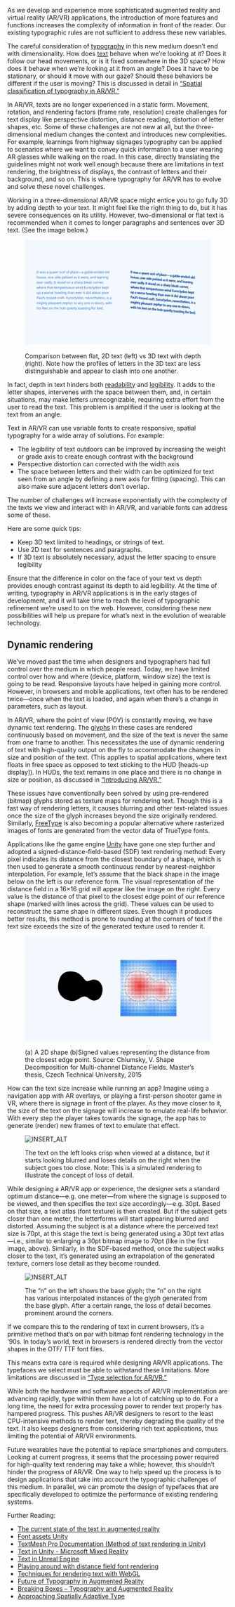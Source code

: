 As we develop and experience more sophisticated augmented reality and virtual reality (AR/VR) applications, the introduction of more features and functions increases the complexity of information in front of the reader. Our existing typographic rules are not sufficient to address these new variables.

The careful consideration of [typography](/glossary/typography) in this new medium doesn’t end with dimensionality. How does [text](/glossary/text_copy) behave when we’re looking at it? Does it follow our head movements, or is it fixed somewhere in the 3D space? How does it behave when we’re looking at it from an angle? Does it have to be stationary, or should it move with our gaze? Should these behaviors be different if the user is moving? This is discussed in detail in [“Spatial classification of typography in AR/VR.”](/lesson/spatial_classification_of_typography_in_ar_vr)

In AR/VR, texts are no longer experienced in a static form. Movement, rotation, and rendering factors (frame rate, resolution) create challenges for text display like perspective distortion, distance reading, distortion of letter shapes, etc. Some of these challenges are not new at all, but the three-dimensional medium changes the context and introduces new complexities. For example, learnings from highway signages typography can be applied to scenarios where we want to convey quick information to a user wearing AR glasses while walking on the road. In this case, directly translating the guidelines might not work well enough because there are limitations in text rendering, the brightness of displays, the contrast of letters and their background, and so on. This is where typography for AR/VR has to evolve and solve these novel challenges.

Working in a three-dimensional AR/VR space might entice you to go fully 3D by adding depth to your text. It might feel like the right thing to do, but it has severe consequences on its utility. However, two-dimensional or flat text is recommended when it comes to longer paragraphs and sentences over 3D text. (See the image below.)

<figure>

![INSERT_ALT](images/designing_for_ar_vr_1.png)
<figcaption>Comparison between flat, 2D text (left) vs 3D text with depth (right). Note how the profiles of letters in the 3D text are less distinguishable and appear to clash into one another.</figcaption>

</figure>

In fact, depth in text hinders both [readability](/glossary/readability) and [legibility](/glossary/legibility). It adds to the letter shapes, intervenes with the space between them, and, in certain situations, may make letters unrecognizable, requiring extra effort from the user to read the text. This problem is amplified if the user is looking at the text from an angle.

Text in AR/VR can use variable fonts to create responsive, spatial typography for a wide array of solutions. For example:

- The legibility of text outdoors can be improved by increasing the weight or grade axis to create enough contrast with the background
- Perspective distortion can corrected with the width axis
- The space between letters and their width can be optimized for text  seen from an angle by defining a new axis for fitting (spacing). This can also make sure adjacent letters don’t overlap.

The number of challenges will increase exponentially with the complexity of the texts we view and interact with in AR/VR, and variable fonts can address some of these.

Here are some quick tips:

- Keep 3D text limited to headings, or strings of text.
- Use 2D text for sentences and paragraphs.
- If 3D text is absolutely necessary, adjust the letter spacing to ensure legibility

Ensure that the difference in color on the face of your text vs depth provides enough contrast against its depth to aid legibility. At the time of writing, typography in AR/VR applications is in the early stages of development, and it will take time to reach the level of typographic refinement we’re used to on the web. However, considering these new possibilities will help us prepare for what’s next in the evolution of wearable technology.

## Dynamic rendering

We’ve moved past the time when designers and typographers had full control over the medium in which people read. Today, we have limited control over how and where (device, platform, window size) the text is going to be read. Responsive layouts have helped in gaining more control. However, in browsers and mobile applications, text often has to be rendered twice—once when the text is loaded, and again when there’s a change in parameters, such as layout.

In AR/VR, where the point of view (POV) is constantly moving, we have dynamic text rendering. The [glyphs](/glossary/glyph) in these cases are rendered continuously based on movement, and the size of the text is never the same from one frame to another. This necessitates the use of dynamic rendering of text with high-quality output on the fly to accommodate the changes in size and position of the text. (This applies to spatial applications, where text floats in free space as opposed to text sticking to the HUD [heads-up display]). In HUDs, the text remains in one place and there is no change in size or position, as discussed in [“Introducing AR/VR.”](/lesson/introducing_ar_vr)

These issues have conventionally been solved by using pre-rendered (bitmap) glyphs stored as texture maps for rendering text. Though this is a fast way of rendering letters, it causes blurring and other text-related issues once the size of the glyph increases beyond the size originally rendered. Similarly, [FreeType](https://freetype.org/freetype2/docs/index.html) is also becoming a popular alternative where rasterized images of fonts are generated from the vector data of TrueType fonts.

Applications like the game engine [Unity](https://unity.com/) have gone one step further and adopted a signed-distance-field-based (SDF) text rendering method: Every pixel indicates its distance from the closest boundary of a shape, which is then used to generate a smooth continuous render by nearest-neighbor interpolation. For example, let’s assume that the black shape in the image below on the left is our reference form. The visual representation of the distance field in a 16×16 grid will appear like the image on the right. Every value is the distance of that pixel to the closest edge point of our reference shape (marked with lines across the grid). These values can be used to reconstruct the same shape in different sizes. Even though it produces better results, this method is prone to rounding at the corners of text if the text size exceeds the size of the generated texture used to render it.

<figure>

![INSERT_ALT](images/designing_for_ar_vr_2.png)
<figcaption>(a) A 2D shape (b)Signed values representing the distance from the closest edge point. Source: Chlumsky, V. Shape Decomposition for Multi-channel Distance Fields. Master’s thesis, Czech Technical University, 2015</figcaption>

</figure>

How can the text size increase while running an app? Imagine using a navigation app with AR overlays, or playing a first-person shooter game in VR, where there is signage in front of the player. As they move closer to it, the size of the text on the signage will increase to emulate real-life behavior. With every step the player takes towards the signage, the app has to generate (render) new frames of text to emulate that effect.

<figure>

![INSERT_ALT](images/designing_for_ar_vr_3.png)
<figcaption>The text on the left looks crisp when viewed at a distance, but it starts looking blurred and loses details on the right when the subject goes too close. Note: This is a simulated rendering to illustrate the concept of loss of detail.</figcaption>

</figure>

While designing a AR/VR  app or experience, the designer sets a standard optimum distance—e.g. one meter—from where the signage is supposed to be viewed, and then specifies the text size accordingly—e.g. 30pt. Based on that size, a text atlas (font texture) is then created. But if the subject gets closer than one meter, the letterforms will start appearing blurred and distorted. Assuming the subject is at a distance where the perceived text size is 70pt, at this stage the text is being generated using a 30pt text atlas—i.e., similar to enlarging a 30pt bitmap image to 70pt (like in the first image, above). Similarly, in the SDF-based method, once the subject walks closer to the text, it’s generated using an extrapolation of the generated texture, corners lose detail as they become rounded.

<figure>

![INSERT_ALT](images/designing_for_ar_vr_4.png)
<figcaption>The “n” on the left shows the base glyph; the “n” on the right has various interpolated instances of the glyph generated from the base glyph. After a certain range, the loss of detail becomes prominent around the corners.</figcaption>

</figure>

If we compare this to the rendering of text in current browsers, it’s a primitive method that’s on par with bitmap font rendering technology in the ’90s. In today’s world, text in browsers is rendered directly from the vector shapes in the OTF/ TTF font files.

This means extra care is required while designing AR/VR applications. The typefaces we select must be able to withstand these limitations. More limitations are discussed in [“Type selection for AR/VR.”](/lesson/type_selection_for_ar_vr)

While both the hardware and software aspects of AR/VR implementation are advancing rapidly, type within them have a lot of catching up to do. For a long time, the need for extra processing power to render text properly has hampered progress. This pushes AR/VR designers to resort to the least CPU-intensive methods to render text, thereby degrading the quality of the text. It also keeps designers from considering rich text applications, thus limiting the potential of AR/VR environments.

Future wearables have the potential to replace smartphones and computers. Looking at current progress, it seems that the processing power required for high-quality text rendering may take a while; however, this shouldn’t hinder the progress of AR/VR. One way to help speed up the process is to design applications that take into account the typographic challenges of this medium. In parallel, we can promote the design of typefaces that are specifically developed to optimize the performance of existing rendering systems.  

Further Reading:
- [The current state of the text in augmented reality](https://niteeshyadav.com/blog/the-current-state-of-the-text-in-augmented-reality-7507/)
- [Font assets Unity](https://docs.unity3d.com/2022.2/Documentation/Manual/class-Font.html)
- [TextMesh Pro Documentation (Method of text rendering in Unity)](http://digitalnativestudios.com/textmeshpro/docs/)
- [Text in Unity - Microsoft Mixed Reality](https://docs.microsoft.com/en-us/windows/mixed-reality/develop/unity/text-in-unity)
- [Text in Unreal Engine](https://docs.unrealengine.com/4.27/en-US/Basics/Actors/3DText/)
- [Playing around with distance field font rendering](https://lambdacube3d.wordpress.com/2014/11/12/playing-around-with-font-rendering/)
- [Techniques for rendering text with WebGL](https://css-tricks.com/techniques-for-rendering-text-with-webgl/)
- [Future of Typography in Augmented Reality](https://youtu.be/lFO5A8-FzlI?t=3554)
- [Breaking Boxes – Typography and Augmented Reality](https://www.aetherpoint.com/blogpost/breaking-boxes-typography-and-augmented-reality/)
- [Approaching Spatially Adaptive Type](https://www.aetherpoint.com/blogpost/approaching-spatially-adaptive-type/)
